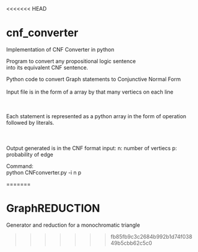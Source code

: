 <<<<<<< HEAD
# cnf_converter
Implementation of CNF Converter in python

Program to convert any propositional logic sentence <br />
into its equivalent CNF sentence. <br />

Python code to convert  Graph statements to Conjunctive Normal Form
<br><br>
Input file is in the form of a array by that many vertiecs on each line

<br><br>
Each statement is represented as a python array in the form of operation followed by literals.<br><br>
<br><br>
Output generated is in the CNF format 
input: 
	n: number of vertiecs
	p: probability of edge

Command: <br />
python CNFconverter.py -i n p



=======
# GraphREDUCTION
Generator and reduction for a monochromatic triangle
>>>>>>> fb85fb9c3c2684b992b1d74f03849b5cbb62c5c0
